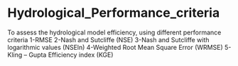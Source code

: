 # Hydrological_Performance_criteria
To assess the hydrological model efficiency, using different performance criteria 
1-RMSE
2-Nash and Sutcliffe (NSE)
3-Nash and Sutcliffe with logarithmic values (NSEln)
4-Weighted Root Mean Square Error (WRMSE)
5-Kling – Gupta Efficiency index (KGE)

